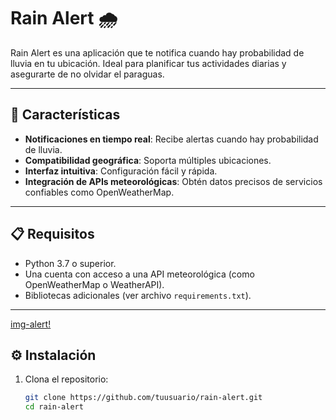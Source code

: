 # Rain Alert 🌧️

Rain Alert es una aplicación que te notifica cuando hay probabilidad de lluvia en tu ubicación. Ideal para planificar tus actividades diarias y asegurarte de no olvidar el paraguas.

---

## 🚀 Características

- **Notificaciones en tiempo real**: Recibe alertas cuando hay probabilidad de lluvia.
- **Compatibilidad geográfica**: Soporta múltiples ubicaciones.
- **Interfaz intuitiva**: Configuración fácil y rápida.
- **Integración de APIs meteorológicas**: Obtén datos precisos de servicios confiables como OpenWeatherMap.

---

## 📋 Requisitos

- Python 3.7 o superior.
- Una cuenta con acceso a una API meteorológica (como OpenWeatherMap o WeatherAPI).
- Bibliotecas adicionales (ver archivo `requirements.txt`).

---

[img-alert!](https://github.com/andresAc99/Rain_alert/blob/7cac68a88af619ac7f2cd4a6c84b58f49a371af3/Estructura%20y%20proceso%20weather.png)

## ⚙️ Instalación

1. Clona el repositorio:  
   ```bash
   git clone https://github.com/tuusuario/rain-alert.git
   cd rain-alert
